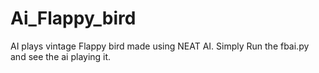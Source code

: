 # Ai_Flappy_bird
AI plays vintage Flappy bird made using NEAT AI. Simply Run the fbai.py and see the ai playing it.

